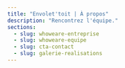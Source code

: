```yaml
---
title: "Envolet'toit | À propos"
description: "Rencontrez l'équipe."
sections:
  - slug: whoweare-entreprise
  - slug: whoweare-equipe
  - slug: cta-contact
  - slug: galerie-realisations
---
```

